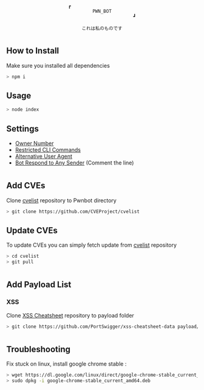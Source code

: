 #

<div align="center">

```

┏                        
PWN_BOT
                        ┛

```
```
これは私のものです
```

</div>

#

## How to Install
Make sure you installed all dependencies
```sh
> npm i
```

## Usage
```sh
> node index
```

## Settings
+ [Owner Number](https://github.com/N1ght420/Pwnbot/blob/main/chat.js#L33)
+ [Restricted CLI Commands](https://github.com/N1ght420/Pwnbot/blob/main/chat.js#L34)
+ [Alternative User Agent](https://github.com/N1ght420/Pwnbot/blob/main/chat.js#L42)
+ [Bot Respond to Any Sender](https://github.com/N1ght420/Pwnbot/blob/main/chat.js#L46) (Comment the line)

#

## Add CVEs
Clone [cvelist](https://github.com/CVEProject/cvelist) repository to Pwnbot directory
```sh
> git clone https://github.com/CVEProject/cvelist
```

## Update CVEs
To update CVEs you can simply fetch update from [cvelist](https://github.com/CVEProject/cvelist) repository
```sh
> cd cvelist
> git pull
```

#

## Add Payload List
### XSS
Clone [XSS Cheatsheet](https://github.com/PortSwigger/xss-cheatsheet-data) repository to payload folder
```sh
> git clone https://github.com/PortSwigger/xss-cheatsheet-data payload/xss
```

#

## Troubleshooting
Fix stuck on linux, install google chrome stable :
```sh
> wget https://dl.google.com/linux/direct/google-chrome-stable_current_amd64.deb
> sudo dpkg -i google-chrome-stable_current_amd64.deb
```